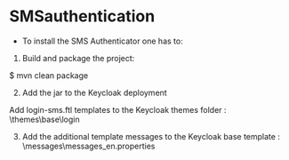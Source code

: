# SMSauthentication

* To install the SMS Authenticator one has to:

1) Build and package the project:

$ mvn clean package

2) Add the jar to the Keycloak deployment

Add login-sms.ftl templates to the Keycloak themes folder : \themes\base\login

3) Add the additional template messages to the Keycloak base template : \messages\messages_en.properties
